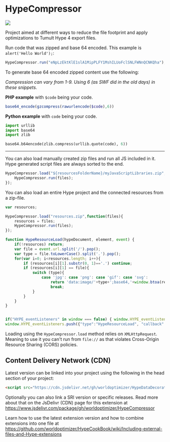 # HypeCompressor

![](https://playground.maxziebell.de/Hype/Compressor/HypeCompressor.png?)

Project aimed at different ways to reduce the file footprint and apply optimizations to Tumult Hype 4 export files.


Run code that was zipped and base 64 encoded.
This example is `alert('Hello World');`:
```javascript
HypeCompressor.run("eNpLzEktKlE1slA1MipPLFY1MshILUoFclSNLFWNnQCNKQha");
```

To generate base 64 encoded zipped content use the following:

*Compression can vary from 1-9. Using 6 (as SWF did in the old days) in these snippets.*

**PHP example** with `$code` being your code.
```php
base64_encode(gzcompress(rawurlencode($code),6))
```

**Python example** with `code` being your code.
```python
import urllib
import base64
import zlib

base64.b64encode(zlib.compress(urllib.quote(code), 6))
```

---


You can also load manually created zip files and run all JS included in it.
Hype generated script files are always sorted to the end.
```javascript
HypeCompressor.load("${resourcesFolderName}/myJavaScriptLibraries.zip",function(files){
	HypeCompressor.run(files);
});	
```

You can also load an entire Hype project and the connected resources from a zip-file.
```javascript
var resources;

HypeCompressor.load("resources.zip",function(files){
	resources = files;
	HypeCompressor.run(files);
});	

function HypeResourceLoad(hypeDocument, element, event) {
	if(!resources) return;
	var file = event.url.split('/').pop();
	var type = file.toLowerCase().split('.').pop();
	for(var i=0; i<resources.length; i++){
		if (resources[i][1].substr(0, 1)=='.') continue;
		if (resources[i][1] == file){
			switch (type){
				case 'jpg': case 'png': case 'gif': case 'svg':
					return 'data:image/'+type+';base64,'+window.btoa(resources[i][0]);
					break;
			}
		}
	}
}


if("HYPE_eventListeners" in window === false) { window.HYPE_eventListeners = Array(); }
window.HYPE_eventListeners.push({"type":"HypeResourceLoad", "callback":HypeResourceLoad});
```

Loading using the `HypeCompressor.load` method relies on `XMLHttpRequest`. Meaning to use it you can't run from `file://` as that violates Cross-Origin Resource Sharing (CORS) policies.


Content Delivery Network (CDN)
--
Latest version can be linked into your project using the following in the head section of your project:
```html
<script src="https://cdn.jsdelivr.net/gh/worldoptimizer/HypeDataDecorator/HypeCompressor.min.js"></script>
```

Optionally you can also link a SRI version or specific releases. 
Read more about that on the JsDelivr (CDN) page for this extension at https://www.jsdelivr.com/package/gh/worldoptimizer/HypeCompressor

Learn how to use the latest extension version and how to combine extensions into one file at
https://github.com/worldoptimizer/HypeCookBook/wiki/Including-external-files-and-Hype-extensions


